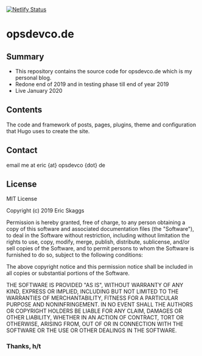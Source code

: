 [![Netlify Status](https://api.netlify.com/api/v1/badges/6219ba94-4e26-4471-b8f0-5fd79aa778f6/deploy-status)](https://app.netlify.com/sites/clever-wilson-ce2f25/deploys)

# opsdevco.de

## Summary

* This repository contains the source code for opsdevco.de which is my personal blog.
* Redone end of 2019 and in testing phase till end of year 2019
* Live January 2020 

## Contents

The code and framework of posts, pages, plugins, theme and configuration that Hugo uses to create the site.

## Contact

email me at eric {at} opsdevco {dot} de

## License

MIT License

Copyright (c) 2019 Eric Skaggs

Permission is hereby granted, free of charge, to any person obtaining a copy of this software and associated documentation files (the "Software"), to deal in the Software without restriction, including without limitation the rights to use, copy, modify, merge, publish, distribute, sublicense, and/or sell copies of the Software, and to permit persons to whom the Software is furnished to do so, subject to the following conditions:

The above copyright notice and this permission notice shall be included in all copies or substantial portions of the Software.

THE SOFTWARE IS PROVIDED "AS IS", WITHOUT WARRANTY OF ANY KIND, EXPRESS OR IMPLIED, INCLUDING BUT NOT LIMITED TO THE WARRANTIES OF MERCHANTABILITY, FITNESS FOR A PARTICULAR PURPOSE AND NONINFRINGEMENT. IN NO EVENT SHALL THE AUTHORS OR COPYRIGHT HOLDERS BE LIABLE FOR ANY CLAIM, DAMAGES OR OTHER LIABILITY, WHETHER IN AN ACTION OF CONTRACT, TORT OR OTHERWISE, ARISING FROM, OUT OF OR IN CONNECTION WITH THE SOFTWARE OR THE USE OR OTHER DEALINGS IN THE SOFTWARE.

### Thanks, h/t
